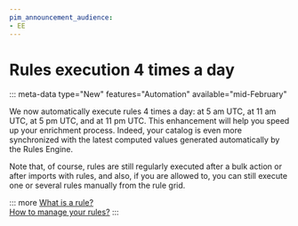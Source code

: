 ```yaml
---
pim_announcement_audience:
- EE
---
```


# Rules execution 4 times a day
::: meta-data type="New" features="Automation" available="mid-February"

We now automatically execute rules 4 times a day: at 5 am UTC, at 11 am UTC, at 5 pm UTC, and at 11 pm UTC. This enhancement will help you speed up your enrichment process. Indeed, your catalog is even more synchronized with the latest computed values generated automatically by the Rules Engine.

Note that, of course, rules are still regularly executed after a bulk action or after imports with rules, and also, if you are allowed to, you can still execute one or several rules manually from the rule grid.

::: more
[What is a rule?](../articles/what-is-a-rule.html)  
[How to manage your rules?](../articles/manage-your-rules.html)
:::
